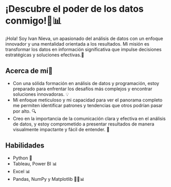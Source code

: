 # ¡Descubre el poder de los datos conmigo!💼📊
¡Hola! Soy Ivan Nieva, un apasionado del análisis de datos con un enfoque innovador y una mentalidad orientada a los resultados. Mi misión es transformar los datos en información significativa que impulse decisiones estratégicas y soluciones efectivas.🚀

## Acerca de mí🌟
- Con una sólida formación en análisis de datos y programación, estoy preparado para enfrentar los desafíos más complejos y encontrar soluciones innovadoras. 💡
- Mi enfoque meticuloso y mi capacidad para ver el panorama completo me permiten identificar patrones y tendencias que otros podrían pasar por alto. 🔍
- Creo en la importancia de la comunicación clara y efectiva en el análisis de datos, y estoy comprometido a presentar resultados de manera visualmente impactante y fácil de entender. 💬
## Habilidades
- Python 🐍
- Tableau, Power BI 📊
- Excel 📊
- Pandas, NumPy y Matplotlib 🐼🔢📊
